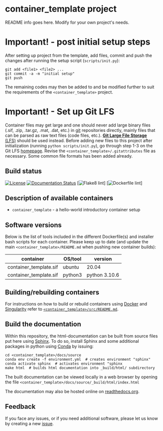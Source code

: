 # container_template project

README info goes here. Modify for your own project's needs.

# Important! - post initial setup steps

After setting up project from the template, add files, commit and push the changes after running the setup script (`scripts/init.py`):

```
git add <file1> <file2> ...
git commit -a -m "initial setup"
git push
```

The remaining codes may then be added to and be modified further to suit the requirements of the `<container_template>` project. 

# Important! - Set up Git LFS

Container files may get large and one should never add large binary files (.sif, .zip, .tar.gz, .mat, .dat, etc.) in [git](https://git-scm.com) repositories directly, mainly files that can be parsed as raw text files (code files, etc.).
[**Git Large File Storage** (LFS)](https://git-lfs.github.com) should be used instead.
Before adding new files to this project after initialization (running `python scripts/init.py`), go through step 1-3 on the Git LFS [homepage](https://git-lfs.github.com).
Revise the `<container_template>/.gitattributes` file as necessary. Some common file formats has been added already.

## Build status

[![License](http://img.shields.io/:license-GPLv3+-green.svg)](http://www.gnu.org/licenses/gpl-3.0.html)
[![Documentation Status](https://readthedocs.org/projects/espenhgn/badge/?version=latest)](https://container_template.readthedocs.io/en/latest/?badge=latest)
[![Flake8 lint](https://github.com/espenhgn/container_template/actions/workflows/python.yml/badge.svg)]
[![Dockerfile lint](https://github.com/espenhgn/container_template/actions/workflows/docker.yml/badge.svg)]

## Description of available containers

* ``container_template`` - a hello-world introductory container setup

## Software versions

Below is the list of tools included in the different Dockerfile(s) and installer bash scripts for each container.
Please keep up to date (and update the main `<container_template>/README.md` when pushing new container builds):
  
  | container               | OS/tool             | version
  | ----------------------- | ------------------- | ----------------------------------------
  | container_template.sif  | ubuntu              | 20.04
  | container_template.sif  | python3             | python 3.10.6

## Building/rebuilding containers

For instructions on how to build or rebuild containers using [Docker](https://www.docker.com) and [Singularity](https://docs.sylabs.io) refer to [`<container_template>/src/README.md`](https://github.com/espenhgn/container_template/blob/main/src/README.md).

## Build the documentation

Within this repository, the html-documentation can be built from source files put here using [Sphinx](https://www.sphinx-doc.org/en/master/index.html). 
To do so, install Sphinx and some additional packages in python using [Conda](https://docs.conda.io/en/latest/) by issuing:

```
cd <container_template>/docs/source
conda env create -f environment.yml  # creates environment "sphinx"
conda activate sphinx  # activates environment "sphinx
make html  # builds html documentation into _build/html/ subdirectory
```

The built documentation can be viewed locally in a web browser by opening the file 
`<container_template>/docs/source/_build/html/index.html`

The documentation may also be hosted online on [readthedocs.org](https://readthedocs.org).

## Feedback

If you face any issues, or if you need additional software, please let us know by creating a new [issue](https://github.com/espenhgn/container_template/issues/new).
